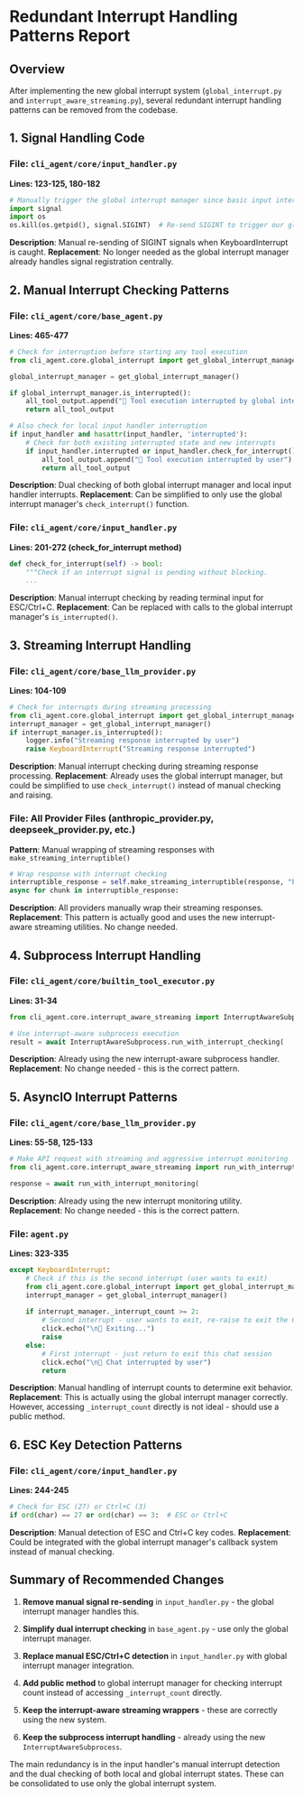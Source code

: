 # Redundant Interrupt Handling Patterns Report

## Overview
After implementing the new global interrupt system (`global_interrupt.py` and `interrupt_aware_streaming.py`), several redundant interrupt handling patterns can be removed from the codebase.

## 1. Signal Handling Code

### File: `cli_agent/core/input_handler.py`
**Lines: 123-125, 180-182**
```python
# Manually trigger the global interrupt manager since basic input intercepted the signal
import signal
import os
os.kill(os.getpid(), signal.SIGINT)  # Re-send SIGINT to trigger our global handler
```
**Description**: Manual re-sending of SIGINT signals when KeyboardInterrupt is caught.
**Replacement**: No longer needed as the global interrupt manager already handles signal registration centrally.

## 2. Manual Interrupt Checking Patterns

### File: `cli_agent/core/base_agent.py`
**Lines: 465-477**
```python
# Check for interruption before starting any tool execution
from cli_agent.core.global_interrupt import get_global_interrupt_manager

global_interrupt_manager = get_global_interrupt_manager()

if global_interrupt_manager.is_interrupted():
    all_tool_output.append("🛑 Tool execution interrupted by global interrupt")
    return all_tool_output

# Also check for local input handler interruption
if input_handler and hasattr(input_handler, 'interrupted'):
    # Check for both existing interrupted state and new interrupts
    if input_handler.interrupted or input_handler.check_for_interrupt():
        all_tool_output.append("🛑 Tool execution interrupted by user")
        return all_tool_output
```
**Description**: Dual checking of both global interrupt manager and local input handler interrupts.
**Replacement**: Can be simplified to only use the global interrupt manager's `check_interrupt()` function.

### File: `cli_agent/core/input_handler.py`
**Lines: 201-272 (check_for_interrupt method)**
```python
def check_for_interrupt(self) -> bool:
    """Check if an interrupt signal is pending without blocking.
    ...
```
**Description**: Manual interrupt checking by reading terminal input for ESC/Ctrl+C.
**Replacement**: Can be replaced with calls to the global interrupt manager's `is_interrupted()`.

## 3. Streaming Interrupt Handling

### File: `cli_agent/core/base_llm_provider.py`
**Lines: 104-109**
```python
# Check for interrupts during streaming processing
from cli_agent.core.global_interrupt import get_global_interrupt_manager
interrupt_manager = get_global_interrupt_manager()
if interrupt_manager.is_interrupted():
    logger.info("Streaming response interrupted by user")
    raise KeyboardInterrupt("Streaming response interrupted")
```
**Description**: Manual interrupt checking during streaming response processing.
**Replacement**: Already uses the global interrupt manager, but could be simplified to use `check_interrupt()` instead of manual checking and raising.

### File: All Provider Files (anthropic_provider.py, deepseek_provider.py, etc.)
**Pattern**: Manual wrapping of streaming responses with `make_streaming_interruptible()`
```python
# Wrap response with interrupt checking
interruptible_response = self.make_streaming_interruptible(response, "Provider streaming")
async for chunk in interruptible_response:
```
**Description**: All providers manually wrap their streaming responses.
**Replacement**: This pattern is actually good and uses the new interrupt-aware streaming utilities. No change needed.

## 4. Subprocess Interrupt Handling

### File: `cli_agent/core/builtin_tool_executor.py`
**Lines: 31-34**
```python
from cli_agent.core.interrupt_aware_streaming import InterruptAwareSubprocess

# Use interrupt-aware subprocess execution
result = await InterruptAwareSubprocess.run_with_interrupt_checking(
```
**Description**: Already using the new interrupt-aware subprocess handler.
**Replacement**: No change needed - this is the correct pattern.

## 5. AsyncIO Interrupt Patterns

### File: `cli_agent/core/base_llm_provider.py`
**Lines: 55-58, 125-133**
```python
# Make API request with streaming and aggressive interrupt monitoring
from cli_agent.core.interrupt_aware_streaming import run_with_interrupt_monitoring

response = await run_with_interrupt_monitoring(
```
**Description**: Already using the new interrupt monitoring utility.
**Replacement**: No change needed - this is the correct pattern.

### File: `agent.py`
**Lines: 323-335**
```python
except KeyboardInterrupt:
    # Check if this is the second interrupt (user wants to exit)
    from cli_agent.core.global_interrupt import get_global_interrupt_manager
    interrupt_manager = get_global_interrupt_manager()
    
    if interrupt_manager._interrupt_count >= 2:
        # Second interrupt - user wants to exit, re-raise to exit the CLI
        click.echo("\n👋 Exiting...")
        raise
    else:
        # First interrupt - just return to exit this chat session
        click.echo("\n👋 Chat interrupted by user")
        return
```
**Description**: Manual handling of interrupt counts to determine exit behavior.
**Replacement**: This is actually using the global interrupt manager correctly. However, accessing `_interrupt_count` directly is not ideal - should use a public method.

## 6. ESC Key Detection Patterns

### File: `cli_agent/core/input_handler.py`
**Lines: 244-245**
```python
# Check for ESC (27) or Ctrl+C (3)
if ord(char) == 27 or ord(char) == 3:  # ESC or Ctrl+C
```
**Description**: Manual detection of ESC and Ctrl+C key codes.
**Replacement**: Could be integrated with the global interrupt manager's callback system instead of manual checking.

## Summary of Recommended Changes

1. **Remove manual signal re-sending** in `input_handler.py` - the global interrupt manager handles this.

2. **Simplify dual interrupt checking** in `base_agent.py` - use only the global interrupt manager.

3. **Replace manual ESC/Ctrl+C detection** in `input_handler.py` with global interrupt manager integration.

4. **Add public method** to global interrupt manager for checking interrupt count instead of accessing `_interrupt_count` directly.

5. **Keep the interrupt-aware streaming wrappers** - these are correctly using the new system.

6. **Keep the subprocess interrupt handling** - already using the new `InterruptAwareSubprocess`.

The main redundancy is in the input handler's manual interrupt detection and the dual checking of both local and global interrupt states. These can be consolidated to use only the global interrupt system.